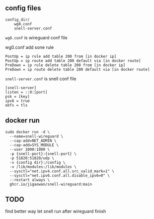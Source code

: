## config files

```
config_dir/
	wg0.conf
	snell-server.conf
```

`wg0.conf` is wireguard conf file

wg0.conf add sone rule

```
PostUp = ip rule add table 200 from [in docker ip]
PostUp = ip route add table 200 default via [in docker route]
PreDown = ip rule delete table 200 from [in docker ip]
PreDown = ip route delete table 200 default via [in docker route]
```

`snell-server.conf` is snell conf file

```
[snell-server]
listen = ::0:[port]
psk = [key]
ipv6 = true
obfs = tls
```

## docker run

```
sudo docker run -d \
  --name=snell-wireguard \
  --cap-add=NET_ADMIN \
  --cap-add=SYS_MODULE \
  --user 1000:1000 \
  -p {snell-port}:{snell-port} \
  -p 51820:51820/udp \
  -v {config dir}:/config \
  -v /lib/modules:/lib/modules \
  --sysctl="net.ipv4.conf.all.src_valid_mark=1" \
  --sysctl="net.ipv6.conf.all.disable_ipv6=0" \
  --restart always \
  ghcr.io/jigaowan/snell-wireguard:main
```

## TODO

find better way let snell run after wireguard finish
